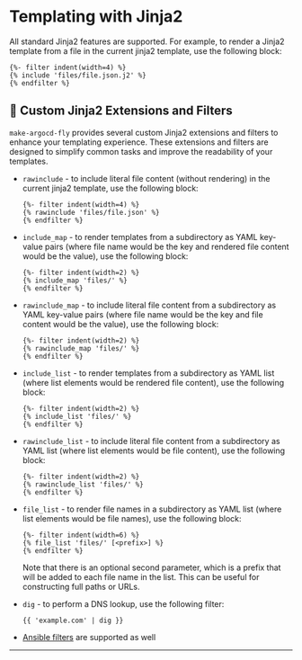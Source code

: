 # Templating with Jinja2

All standard Jinja2 features are supported. For example, to render a Jinja2 template from a file in the current jinja2 template, use the following block:
```
{%- filter indent(width=4) %}
{% include 'files/file.json.j2' %}
{% endfilter %}
```

## 🧪 Custom Jinja2 Extensions and Filters
`make-argocd-fly` provides several custom Jinja2 extensions and filters to enhance your templating experience. These extensions and filters are designed to simplify common tasks and improve the readability of your templates.


- `rawinclude` - to include literal file content (without rendering) in the current jinja2 template, use the following block:
  ```
  {%- filter indent(width=4) %}
  {% rawinclude 'files/file.json' %}
  {% endfilter %}
  ```
- `include_map` - to render templates from a subdirectory as YAML key-value pairs (where file name would be the key and rendered file content would be the value), use the following block:
  ```
  {%- filter indent(width=2) %}
  {% include_map 'files/' %}
  {% endfilter %}
  ```

- `rawinclude_map` - to include literal file content from a subdirectory as YAML key-value pairs (where file name would be the key and file content would be the value), use the following block:
  ```
  {%- filter indent(width=2) %}
  {% rawinclude_map 'files/' %}
  {% endfilter %}
  ```

- `include_list` - to render templates from a subdirectory as YAML list (where list elements would be rendered file content), use the following block:
  ```
  {%- filter indent(width=2) %}
  {% include_list 'files/' %}
  {% endfilter %}
  ```

- `rawinclude_list` - to include literal file content from a subdirectory as YAML list (where list elements would be file content), use the following block:
  ```
  {%- filter indent(width=2) %}
  {% rawinclude_list 'files/' %}
  {% endfilter %}
  ```

- `file_list` - to render file names in a subdirectory as YAML list (where list elements would be file names), use the following block:
  ```
  {%- filter indent(width=6) %}
  {% file_list 'files/' [<prefix>] %}
  {% endfilter %}
  ```
  Note that there is an optional second parameter, which is a prefix that will be added to each file name in the list. This can be useful for constructing full paths or URLs.

- `dig` - to perform a DNS lookup, use the following filter:
  ```
  {{ 'example.com' | dig }}
  ```

- [Ansible filters](https://pypi.org/project/jinja2-ansible-filters/) are supported as well

---
